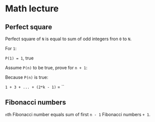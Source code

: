 # Math lecture

## Perfect square

Perfect square of `N` is equal to sum of odd integers fron `0` to `N`.

For `1`:

`P(1) = 1`, true

Assume `P(n)` to be true, prove for `n + 1`:

Because `P(n)` is true:

`1 + 3 + ... + (2*k - 1)` = ``

## Fibonacci numbers

`n`th Fibonacci number equals sum of first `n - 1` Fibonacci numbers `+ 1`.

